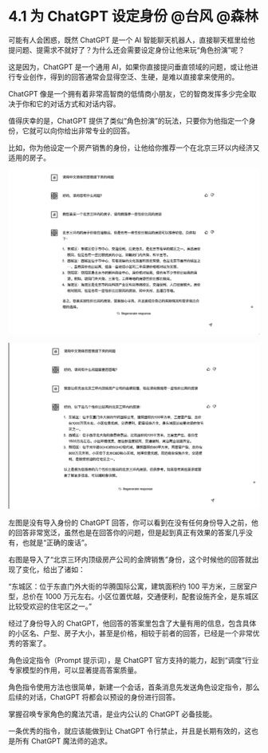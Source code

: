 # 4.1 为 ChatGPT 设定身份 @台风 @森林

可能有人会困惑，既然 ChatGPT 是一个 AI 智能聊天机器人，直接聊天框里给他提问题、提需求不就好了？为什么还会需要设定身份让他来玩“角色扮演”呢？

这是因为，ChatGPT 是一个通用 AI，如果你直接提问垂直领域的问题，或让他进行专业创作，得到的回答通常会显得空泛、生硬，是难以直接拿来使用的。

ChatGPT 像是一个拥有着非常高智商的低情商小朋友，它的智商发挥多少完全取决于你和它的对话方式和对话内容。

值得庆幸的是，ChatGPT 提供了类似“角色扮演”的玩法，只要你为他指定一个身份，它就可以向你给出非常专业的回答。

比如，你为他设定一个房产销售的身份，让他给你推荐一个在北京三环以内经济又适用的房子。

![](img/5717dd69ab0af5360314978d7513a279.png)

![](img/49d9e551d49608c16662af212fd1e0dd.png)

左图是没有导入身份的 ChatGPT 回答，你可以看到在没有任何身份导入之前，他的回答非常宽泛，虽然也是在回答你的问题，但是起到真正有效果的答案几乎没有，也就是“正确的废话”。

右图是导入了“北京三环内顶级房产公司的金牌销售”身份，这个时候他的回答就出现了变化，给出了诸如：

“东城区：位于东直门外大街的华腾国际公寓，建筑面积约 100 平方米，三居室户型，总价在 1000 万元左右。小区位置优越，交通便利，配套设施齐全，是东城区比较受欢迎的住宅区之一。”

经过了身份导入的 ChatGPT，他回答的答案里包含了大量有用的信息，包含具体的小区名、户型、房子大小，甚至是价格，相较于前者的回答，已经是一个非常优秀的答案了。

角色设定指令（Prompt 提示词），是 ChatGPT 官方支持的能力，起到“调度”行业专家模型的作用，可以显著提高答案质量。

角色指令使用方法也很简单，新建一个会话，首条消息先发送角色设定指令，那么后续的对话，ChatGPT 将都会以预设的身份进行回答。

掌握召唤专家角色的魔法咒语，是业内公认的 ChatGPT 必备技能。

一条优秀的指令，就应该能做到让 ChatGPT 令行禁止，并且是长期有效的，这也是所有 ChatGPT 魔法师的追求。